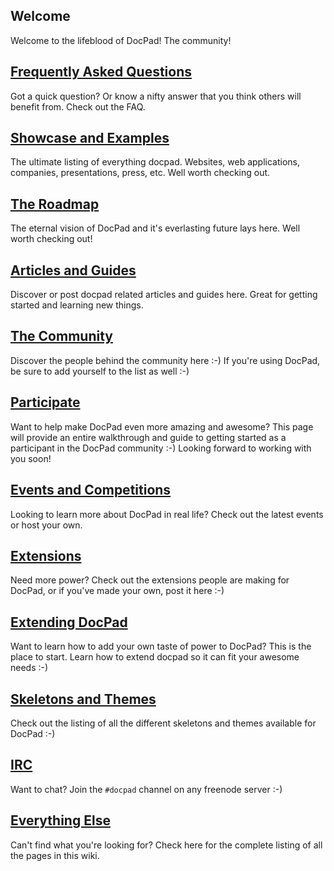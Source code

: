 ## Welcome

Welcome to the lifeblood of DocPad! The community!


## [Frequently Asked Questions](https://github.com/balupton/docpad/wiki/FAQ)

Got a quick question? Or know a nifty answer that you think others will benefit from. Check out the FAQ.


## [Showcase and Examples](https://github.com/balupton/docpad/wiki/Showcase)

The ultimate listing of everything docpad. Websites, web applications, companies, presentations, press, etc. Well worth checking out.


## [The Roadmap](https://github.com/balupton/docpad/wiki/Roadmap)

The eternal vision of DocPad and it's everlasting future lays here. Well worth checking out!


## [Articles and Guides](https://github.com/balupton/docpad/wiki/Articles)

Discover or post docpad related articles and guides here. Great for getting started and learning new things.


## [The Community](https://github.com/balupton/docpad/wiki/Users)

Discover the people behind the community here :-) If you're using DocPad, be sure to add yourself to the list as well :-)


## [Participate](https://github.com/balupton/docpad/wiki/Participate)

Want to help make DocPad even more amazing and awesome? This page will provide an entire walkthrough and guide to getting started as a participant in the DocPad community :-) Looking forward to working with you soon!


## [Events and Competitions](https://github.com/balupton/docpad/wiki/Events)

Looking to learn more about DocPad in real life? Check out the latest events or host your own.


## [Extensions](https://github.com/balupton/docpad/wiki/Extensions)

Need more power? Check out the extensions people are making for DocPad, or if you've made your own, post it here :-)


## [Extending DocPad](https://github.com/balupton/docpad/wiki/Extending)

Want to learn how to add your own taste of power to DocPad? This is the place to start. Learn how to extend docpad so it can fit your awesome needs :-)


## [Skeletons and Themes](https://github.com/balupton/docpad/wiki/Skeletons)

Check out the listing of all the different skeletons and themes available for DocPad :-)


## [IRC](irc://irc.freenode.net/docpad)

Want to chat? Join the `#docpad` channel on any freenode server :-)


## [Everything Else](https://github.com/balupton/docpad/wiki/_pages)

Can't find what you're looking for? Check here for the complete listing of all the pages in this wiki.
